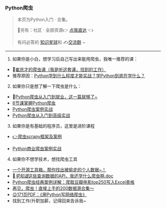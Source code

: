 ### Python爬虫



> 本页为Python入门 · 合集。
>
> 🎯另有：社区 · 全部资源👉 [点我直达](https://mp.weixin.qq.com/s/G_5cY05Qoc_yCXGQs4vIeg) 👈
>
> 有问必答的 [知识星球](https://t.zsxq.com/Yj6yR3j)和 ✍️[交流群](https://mp.weixin.qq.com/s/wx-JkgOUoJhb-7ZESxl93w) ~



------



1. 如果你是小白，想学习后自己写出来能用爬虫，我唯一推荐的课：

  - 🔗[崔庆才的爬虫课（我是听这套课，找到的工作）](https://mp.weixin.qq.com/s/dUpSxPgTRMGTb5T7-Ya9Ow)
  - 推荐原因：[Python学到什么程度才能实战？学Python到底在学什么？](https://www.bilibili.com/video/BV19X4y1K7TG)



2. 如果你只是想了解一下爬虫是什么：
  - 🌙[Python爬虫从入门到就业，这一篇就够了~](https://www.bilibili.com/read/cv10279875)
  - [6节课掌握Python爬虫](https://www.bilibili.com/video/BV1Qa4y157RW)
  - [Python爬虫案例实战](https://www.bilibili.com/video/BV15E411P7ey)
  - [Python爬虫从入门到高级实战](https://www.bilibili.com/video/BV1y54y1y74F)



3. 如果你是有基础的程序员，这里是进阶课程

  - [👉爬虫scrapy框架及案例](https://www.bilibili.com/video/BV1LV411m7Ym)

  - [Python商业爬虫案例实战](https://www.bilibili.com/video/BV1aE411p79R)



4. 如果你不想学技术，想找爬虫工具
  - [一个开源工具箱，帮你找出被偷走的个人数据~！](http://mp.weixin.qq.com/s?__biz=MzI2Nzg5MjgyNg==&mid=2247486193&idx=1&sn=eff359a4ceb24b0dda058d13237cd7a6&chksm=eaf6abc4dd8122d2b6c7ce910fe0f61445abc71b92c246355e9135b3ff56fe4ec0ae70e073ae&token=1256110927&lang=zh_CN#rd)
  - 🏃[*早知道*这些查询数据的API，我还学什么爬虫啊.doc](http://mp.weixin.qq.com/s?__biz=MzI2Nzg5MjgyNg==&mid=2247486543&idx=1&sn=95e71bc4390b31a38dd183735005fecd&chksm=eaf6ad7add81246ca79a38966fd1866e425839ec100d7c86ff2b0e00c77038d166159c641e21#rd)
- [Python爬虫经典案例详解：爬取豆瓣电影top250写入Excel表格](https://mp.weixin.qq.com/s/5AsRVGotK6Z5pjyVMAjMUw)
- [再见，爬虫！直接上手的200数据源合集～](http://mp.weixin.qq.com/s?__biz=MzUzNTc5NjA4NQ==&mid=2247489333&idx=1&sn=5591f2bf73bbc67ba3889babbc7ec945&chksm=fa81572fcdf6de39ae9025d38884ffd488d2fe18ad002b3089092ac550409fc45d9d7413be0f&scene=21#wechat_redirect)
- [😉](http://mp.weixin.qq.com/s?__biz=MzI2Nzg5MjgyNg==&mid=2247485933&idx=1&sn=3b62430606947be379c55325888d56ee&chksm=eaf6a8d8dd8121ce17462eab3a4a436327166c731f99339dee1b157e7e026d8e2a874d08feea&scene=21#wechat_redirect)[171页PDF：《用Python写网络爬虫》](http://mp.weixin.qq.com/s?__biz=MzI2Nzg5MjgyNg==&mid=2247490954&idx=3&sn=b48bc9118900323d8d0876644b261f6b&chksm=eaf6bcbfdd8135a904b03bfe52936d57e40d901643679086f268b912a971e2be20830e18050d&scene=21#wechat_redirect)
- 找到工作/升职加薪，记得回来告诉我~